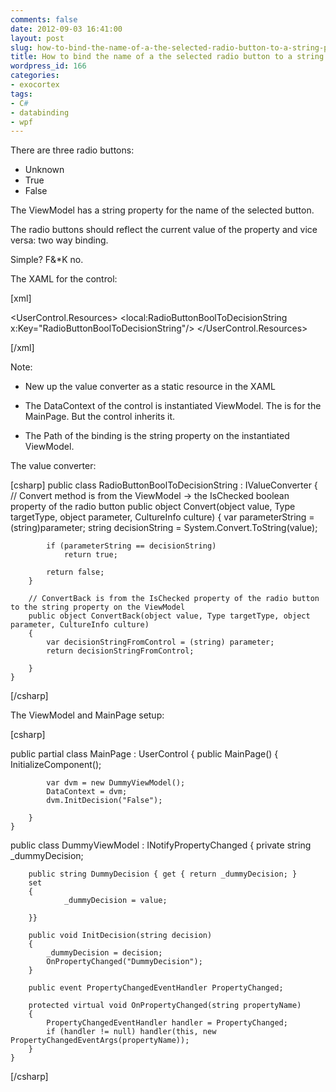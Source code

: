 ```yaml
---
comments: false
date: 2012-09-03 16:41:00
layout: post
slug: how-to-bind-the-name-of-a-the-selected-radio-button-to-a-string-property
title: How to bind the name of a the selected radio button to a string property
wordpress_id: 166
categories:
- exocortex
tags:
- C#
- databinding
- wpf
---
```


There are three radio buttons:
- Unknown
- True
- False

The ViewModel has a string property for the name of the selected button.

The radio buttons should reflect the current value of the property and vice versa: two way binding.

Simple? F&*K no.

The XAML for the control:

[xml]

<UserControl x:Class="CustomControls.DecisionPicker"
    xmlns="http://schemas.microsoft.com/winfx/2006/xaml/presentation"
    xmlns:x="http://schemas.microsoft.com/winfx/2006/xaml"
    xmlns:d="http://schemas.microsoft.com/expression/blend/2008"
    xmlns:mc="http://schemas.openxmlformats.org/markup-compatibility/2006"
             xmlns:local="clr-namespace:CustomControls" mc:Ignorable="d"
    d:DesignHeight="300" d:DesignWidth="400" >
    <UserControl.Resources>
        <local:RadioButtonBoolToDecisionString x:Key="RadioButtonBoolToDecisionString"/>
    </UserControl.Resources>
        <StackPanel  x:Name="DecisionRadioButtonControl"  >
        <RadioButton GroupName="g1" IsChecked="{Binding Path=DummyDecision, Mode=TwoWay, Converter={StaticResource RadioButtonBoolToDecisionString}, ConverterParameter=Unknown}"  x:Name="UnknownRadioButton" Content="Unknown" ClickMode="Press" />
        <RadioButton GroupName="g1" IsChecked="{Binding Path=DummyDecision, Mode=TwoWay, Converter={StaticResource RadioButtonBoolToDecisionString}, ConverterParameter=True}" x:Name="TrueRadioButton" Content="True" />
        <RadioButton GroupName="g1" IsChecked="{Binding Path=DummyDecision, Mode=TwoWay, Converter={StaticResource RadioButtonBoolToDecisionString}, ConverterParameter=False}" x:Name="FalseRadioButton" Content="False" />
        </StackPanel>
</UserControl>

[/xml]

Note:



	
  * New up the value converter as a static resource in the XAML


  * The DataContext of the control is instantiated ViewModel.  The is for the MainPage.  But the control inherits it.


  * The Path of the binding is the string property on the instantiated ViewModel.






The value converter:

[csharp]
public class RadioButtonBoolToDecisionString : IValueConverter
    {
        // Convert method is from the ViewModel -> the IsChecked boolean property of the radio button
        public object Convert(object value, Type targetType, object parameter, CultureInfo culture)
        {
            var parameterString = (string)parameter;
            string decisionString = System.Convert.ToString(value);

            if (parameterString == decisionString)
                return true;

            return false;
        }

        // ConvertBack is from the IsChecked property of the radio button to the string property on the ViewModel
        public object ConvertBack(object value, Type targetType, object parameter, CultureInfo culture)
        {
            var decisionStringFromControl = (string) parameter;
            return decisionStringFromControl;

        }
    }

[/csharp]

The ViewModel and MainPage setup:

[csharp]

 public partial class MainPage : UserControl
    {
        public MainPage()
        {
            InitializeComponent();

            var dvm = new DummyViewModel();
            DataContext = dvm;
            dvm.InitDecision("False");

        }
    }

 public class DummyViewModel : INotifyPropertyChanged
    {
        private string _dummyDecision;

        public string DummyDecision { get { return _dummyDecision; }
        set
        {
                _dummyDecision = value;

        }}

        public void InitDecision(string decision)
        {
            _dummyDecision = decision;
            OnPropertyChanged("DummyDecision");
        }

        public event PropertyChangedEventHandler PropertyChanged;

        protected virtual void OnPropertyChanged(string propertyName)
        {
            PropertyChangedEventHandler handler = PropertyChanged;
            if (handler != null) handler(this, new PropertyChangedEventArgs(propertyName));
        }
    }
[/csharp]
